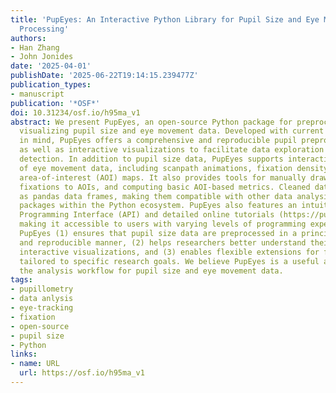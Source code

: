 ```yaml
---
title: 'PupEyes: An Interactive Python Library for Pupil Size and Eye Movement Data
  Processing'
authors:
- Han Zhang
- John Jonides
date: '2025-04-01'
publishDate: '2025-06-22T19:14:15.239477Z'
publication_types:
- manuscript
publication: '*OSF*'
doi: 10.31234/osf.io/h95ma_v1
abstract: We present PupEyes, an open-source Python package for preprocessing and
  visualizing pupil size and eye movement data. Developed with current best practices
  in mind, PupEyes offers a comprehensive and reproducible pupil preprocessing pipeline,
  as well as interactive visualizations to facilitate data exploration and outlier
  detection. In addition to pupil size data, PupEyes supports interactive visualization
  of eye movement data, including scanpath animations, fixation density plots, and
  area-of-interest (AOI) maps. It also provides tools for manually drawing AOIs, assigning
  fixations to AOIs, and computing basic AOI-based metrics. Cleaned data are returned
  as pandas data frames, making them compatible with other data analysis and visualization
  packages within the Python ecosystem. PupEyes also features an intuitive Application
  Programming Interface (API) and detailed online tutorials (https://pupeyes.readthedocs.io/),
  making it accessible to users with varying levels of programming experience. Overall,
  PupEyes (1) ensures that pupil size data are preprocessed in a principled, transparent,
  and reproducible manner, (2) helps researchers better understand their data through
  interactive visualizations, and (3) enables flexible extensions for further analysis
  tailored to specific research goals. We believe PupEyes is a useful addition to
  the analysis workflow for pupil size and eye movement data.
tags:
- pupillometry
- data anlysis
- eye-tracking
- fixation
- open-source
- pupil size
- Python
links:
- name: URL
  url: https://osf.io/h95ma_v1
---
```


